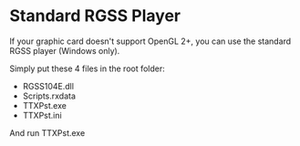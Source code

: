 # Standard RGSS Player
If your graphic card doesn't support OpenGL 2+, 
you can use the standard RGSS player (Windows only).

Simply put these 4 files in the root folder:

- RGSS104E.dll
- Scripts.rxdata
- TTXPst.exe
- TTXPst.ini

And run TTXPst.exe